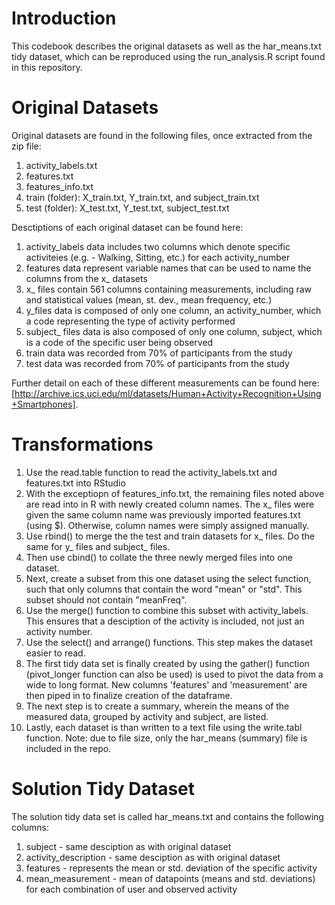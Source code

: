 # Introduction

This codebook describes the original datasets as well as the har_means.txt tidy dataset, which can be reproduced using the run_analysis.R script found in this repository.

# Original Datasets

Original datasets are found in the following files, once extracted from the zip file:

1. activity_labels.txt
2. features.txt
3. features_info.txt
4. train (folder): X_train.txt, Y_train.txt, and subject_train.txt
5. test (folder): X_test.txt, Y_test.txt, subject_test.txt 

Desctiptions of each original dataset can be found here:

1. activity_labels data includes two columns which denote specific activiteies (e.g. - Walking, Sitting, etc.) for each activity_number
2. features data represent variable names that can be used to name the columns from the x_ datasets
3. x_ files contain 561 columns containing measurements, including raw and statistical values (mean, st. dev., mean frequency, etc.) 
4. y_files data is composed of only one column, an activity_number, which a code representing the type of activity performed
5. subject_ files data is also composed of only one column, subject, which is a code of the specific user being observed
6. train data was recorded from 70% of participants from the study
7. test data was recorded from 70% of participants from the study

Further detail on each of these different measurements can be found here: [http://archive.ics.uci.edu/ml/datasets/Human+Activity+Recognition+Using+Smartphones].

# Transformations

1. Use the read.table function to read the activity_labels.txt and features.txt into RStudio
2. With the exceptiopn of features_info.txt, the remaining files noted above are read into in R with newly created column names. The x_ files were given the same column name was previously imported features.txt (using $). Otherwise, column names were simply assigned manually.
3. Use rbind() to merge the the test and train datasets for x_ files. Do the same for y_ files and subject_ files.
4. Then use cbind() to collate the three newly merged files into one dataset.
5. Next, create a subset from this one dataset using the select function, such that only columns that contain the word "mean" or "std". This subset should not contain "meanFreq".
6. Use the merge() function to combine this subset with activity_labels. This ensures that a desciption of the activity is included, not just an activity number.
7. Use the select() and arrange() functions. This step makes the dataset easier to read.
8. The first tidy data set is finally created by using the gather() function (pivot_longer function can also be used) is used to pivot the data from a wide to long format. New columns 'features' and 'measurement' are then piped in to finalize creation of the dataframe.
9. The next step is to create a summary, wherein the means of the measured data, grouped by activity and subject, are listed.
10. Lastly, each dataset is than written to a text file using the write.tabl function. Note: due to file size, only the har_means (summary) file is included in the repo.

# Solution Tidy Dataset

The solution tidy data set is called har_means.txt and contains the following columns:

1. subject - same desciption as with original dataset
2. activity_description - same desciption as with original dataset
3. features - represents the mean or std. deviation of the specific activity
4. mean_measurement - mean of datapoints (means and std. deviations) for each combination of user and observed activity
